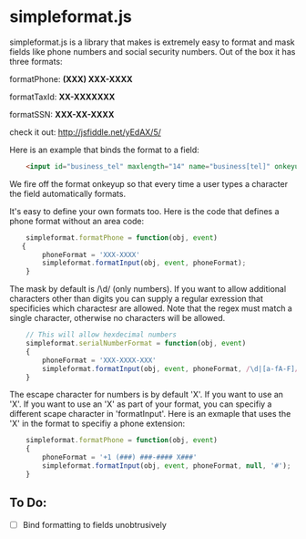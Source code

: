 simpleformat.js
===============

simpleformat.js is a library that makes is extremely easy to format and mask fields like phone numbers and social security numbers. Out of the box it has three formats:

formatPhone: __(XXX) XXX-XXXX__

formatTaxId: __XX-XXXXXXX__

formatSSN: __XXX-XX-XXXX__

check it out: http://jsfiddle.net/yEdAX/5/

Here is an example that binds the format to a field:

```html
    <input id="business_tel" maxlength="14" name="business[tel]" onkeyup="simpleformat.formatPhone(this, event)" >
```
We fire off the format onkeyup so that every time a user types a character the field automatically formats.

It's easy to define your own formats too. Here is the code that defines a phone format without an area code:

```javascript
    simpleformat.formatPhone = function(obj, event)
   {
		phoneFormat = 'XXX-XXXX'
		simpleformat.formatInput(obj, event, phoneFormat);
    }
```
The mask by default is /\d/ (only numbers). If you want to allow additional characters other than digits you can supply a regular exression that specificies which charactesr are allowed. Note that the regex must match a single character, otherwise no characters will be allowed.
```javascript
    // This will allow hexdecimal numbers
    simpleformat.serialNumberFormat = function(obj, event)
    {
		phoneFormat = 'XXX-XXXX-XXX'
		simpleformat.formatInput(obj, event, phoneFormat, /\d|[a-fA-F]/);
    }
```

The escape character for numbers is by default 'X'. If you want to use an 'X'. If you want to use an 'X' as part of your format, you can specifiy a different scape character in 'formatInput'. Here is an exmaple that uses the 'X' in the format to specifiy a phone extension:
```javascript
    simpleformat.formatPhone = function(obj, event)
    {
		phoneFormat = '+1 (###) ###-#### X###'
		simpleformat.formatInput(obj, event, phoneFormat, null, '#');
    }
```


## To Do:

- [ ] Bind formatting to fields unobtrusively
